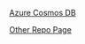 [Azure Cosmos DB](https://prashantdhavale.github.io/azurecosmosdb)

[Other Repo Page](https://prashantdhavale.github.io/AGL/temptest)
